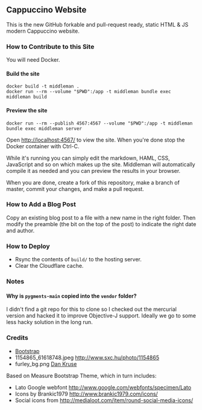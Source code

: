 ## Cappuccino Website

This is the new GitHub forkable and pull-request ready, static HTML & JS modern Cappuccino website.

### How to Contribute to this Site

You will need Docker.

#### Build the site
```
docker build -t middleman .
docker run --rm --volume "$PWD":/app -t middleman bundle exec middleman build
```

#### Preview the site

```
docker run --rm --publish 4567:4567 --volume "$PWD":/app -t middleman bundle exec middleman server
```

Open [http://localhost:4567/](http://localhost:4567/) to view the site. When you're done stop the Docker container with Ctrl-C.

While it's running you can simply edit the markdown, HAML, CSS, JavaScript and so on which makes up the site. Middleman will automatically compile it as needed and you can preview the results in your browser.

When you are done, create a fork of this repository, make a branch of master, commit your changes, and make a pull request.

### How to Add a Blog Post

Copy an existing blog post to a file with a new name in the right folder. Then modify the preamble (the bit on the top of the post) to indicate the right date and author.

### How to Deploy

- Rsync the contents of `build/` to the hosting server.
- Clear the Cloudflare cache.

### Notes

#### Why is `pygments-main` copied into the `vendor` folder? 

I didn't find a git repo for this to clone so I checked out the mercurial version and hacked it to improve Objective-J support. Ideally we go to some less hacky solution in the long run.

### Credits

* [Bootstrap](http://twitter.github.com/bootstrap/)
* 1154865_61618748.jpeg http://www.sxc.hu/photo/1154865
* furley_bg.png [Dan Kruse](http://subtlepatterns.com/light-sketch/)

Based on Measure Bootstrap Theme, which in turn includes:

* Lato Google webfont http://www.google.com/webfonts/specimen/Lato
* Icons by Brankic1979 http://www.brankic1979.com/icons/
* Social icons from http://medialoot.com/item/round-social-media-icons/
